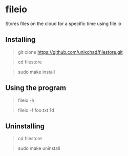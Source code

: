 # fileio

Stores files on the cloud for a specific time using file.io

## Installing

> git clone https://github.com/unixchad/filestore.git

> cd filestore

> sudo make install

## Using the program

> fileio -h

> fileio -f foo.txt 1d

## Uninstalling

> cd filestore

> sudo make uninstall
